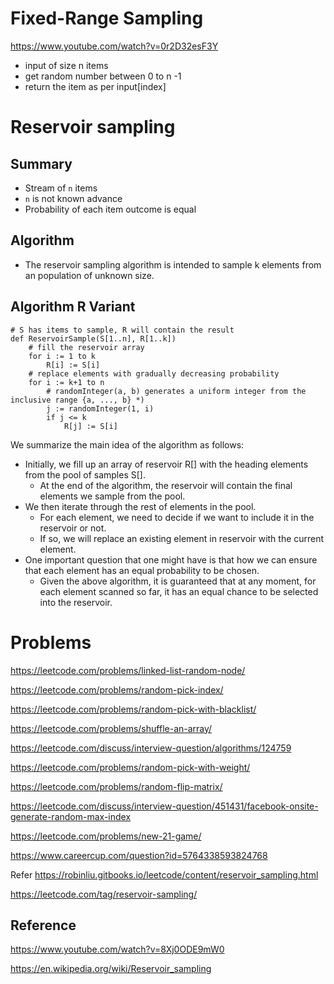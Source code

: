 # Fixed-Range Sampling
https://www.youtube.com/watch?v=0r2D32esF3Y

- input of size n items
- get random number between 0 to n -1
- return the item as per input[index]
# Reservoir sampling
## Summary
- Stream of `n` items
- `n` is not known advance
- Probability of each item outcome is equal
## Algorithm
- The reservoir sampling algorithm is intended to sample k elements from an population of unknown size. 
## Algorithm R Variant
```
# S has items to sample, R will contain the result
def ReservoirSample(S[1..n], R[1..k])
    # fill the reservoir array
    for i := 1 to k
        R[i] := S[i]    
    # replace elements with gradually decreasing probability
    for i := k+1 to n
        # randomInteger(a, b) generates a uniform integer from the inclusive range {a, ..., b} *)
        j := randomInteger(1, i)
        if j <= k
            R[j] := S[i]
```
We summarize the main idea of the algorithm as follows:
- Initially, we fill up an array of reservoir R[] with the heading elements from the pool of samples S[]. 
    - At the end of the algorithm, the reservoir will contain the final elements we sample from the pool.
- We then iterate through the rest of elements in the pool. 
    - For each element, we need to decide if we want to include it in the reservoir or not. 
    - If so, we will replace an existing element in reservoir with the current element.
- One important question that one might have is that how we can ensure that each element has an equal probability to be chosen.
    - Given the above algorithm, it is guaranteed that at any moment, for each element scanned so far, it has an equal chance to be selected into the reservoir.

# Problems
https://leetcode.com/problems/linked-list-random-node/

https://leetcode.com/problems/random-pick-index/

https://leetcode.com/problems/random-pick-with-blacklist/

https://leetcode.com/problems/shuffle-an-array/


https://leetcode.com/discuss/interview-question/algorithms/124759


https://leetcode.com/problems/random-pick-with-weight/


https://leetcode.com/problems/random-flip-matrix/

https://leetcode.com/discuss/interview-question/451431/facebook-onsite-generate-random-max-index


https://leetcode.com/problems/new-21-game/

https://www.careercup.com/question?id=5764338593824768

Refer https://robinliu.gitbooks.io/leetcode/content/reservoir_sampling.html

https://leetcode.com/tag/reservoir-sampling/


## Reference 
https://www.youtube.com/watch?v=8Xj0ODE9mW0

https://en.wikipedia.org/wiki/Reservoir_sampling